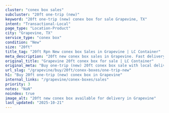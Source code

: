 ```yaml
---
cluster: "conex box sales"
subcluster: "20ft one-trip (new)"
keyword: "20ft one-trip (new) conex box for sale Grapevine, TX"
intent: "Transactional-Local"
page_type: "Location-Product"
city: "Grapevine, TX"
service_type: "conex box"
condition: "New"
size: "20ft"
title_tag: "20ft Rpn New conex box Sales in Grapevine | LC Container"
meta_description: "20ft new conex box sales in Grapevine. Fast delivery, competitive pricing. Serving conex boxes area. Quote ID: 2S1. Call (214) 524-4168 for your free quote today."
original_title: "Grapevine 20ft conex box for sale | LC Container"
original_meta: "Buy one-trip (new) 20ft conex box sale with local delivery in Grapevine, TX. LC Container — local Since 2003. Request a fast quote today."
url_slug: "/grapevine/buy/20ft/conex-boxes/one-trip-new"
h1: "Buy 20ft one-trip (new) conex box in Grapevine"
internal_links: "/grapevine/conex-boxes/sales"
priority: 3
notes: "NaN"
noindex: true
image_alt: "20ft new conex box available for delivery in Grapevine"
last_updated: "2025-10-21"
---
```


<!-- TODO: Add unique city/inventory copy, images, and internal links here. -->
